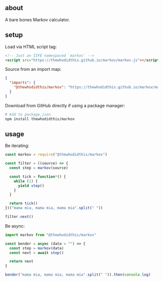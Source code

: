 ## about

A bare bones Markov calculator.

## setup

Load via HTML script tag:

```html
<!-- Just an IIFE namespaced `markov` -->
<script src="https://thewhodidthis.github.io/markov/markov.js"></script>
```

Source from an import map:

```json
{
  "imports": {
    "@thewhodidthis/markov": "https://thewhodidthis.github.io/markov/main.js"
  }
}
```

Download from GitHub directly if using a package manager:

```sh
# Add to package.json
npm install thewhodidthis/markov
```

## usage

Be iterating:

```js
const markov = require("@thewhodidthis/markov")

const filter = ((source) => {
  const step = markov(source)

  const tick = function*() {
    while (1) {
      yield step()
    }
  }

  return tick()
})("mama mia, mama mia, mama mia".split(" "))

filter.next()
```

Be async:

```js
import markov from "@thewhodidthis/markov"

const bender = async (data = "") => {
  const step = markov(data)
  const next = await step()

  return next
}

bender("mama mia, mama mia, mama mia".split(" ")).then(console.log)
```
